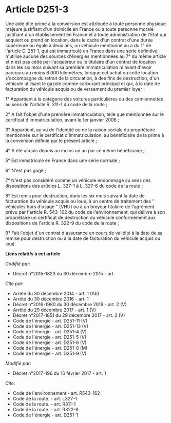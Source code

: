 # Article D251-3

Une aide dite prime à la conversion est attribuée à toute personne physique majeure justifiant d'un domicile en France ou à
toute personne morale justifiant d'un établissement en France et à toute administration de l'Etat qui acquiert ou prend en
location, dans le cadre d'un contrat d'une durée supérieure ou égale à deux ans, un véhicule mentionné au a du 1° de
l'article D. 251-1, qui est immatriculé en France dans une série définitive, n'utilise aucune des sources d'énergies
mentionnées au 7° du même article et n'est pas cédé par l'acquéreur ou le titulaire d'un contrat de location dans les six
mois suivant sa première immatriculation ni avant d'avoir parcouru au moins 6 000 kilomètres, lorsque cet achat ou cette
location s'accompagne du retrait de la circulation, à des fins de destruction, d'un véhicule utilisant le gazole comme
carburant principal et qui, à la date de facturation du véhicule acquis ou de versement du premier loyer : 

1° Appartient à la catégorie des voitures particulières ou des camionnettes au sens de l'article R. 311-1 du code de la
route ; 

2° A fait l'objet d'une première immatriculation, telle que mentionnée sur le certificat d'immatriculation, avant le 1er
janvier 2006 ; 

3° Appartient, au vu de l'identité ou de la raison sociale du propriétaire mentionnée sur le certificat d'immatriculation, au
bénéficiaire de la prime à la conversion définie par le présent article ; 

4° A été acquis depuis au moins un an par ce même bénéficiaire ; 

5° Est immatriculé en France dans une série normale ; 

6° N'est pas gagé ; 

7° N'est pas considéré comme un véhicule endommagé au sens des dispositions des articles L. 327-1 à L. 327-6 du code de la
route ; 

8° Est remis pour destruction, dans les six mois suivant la date de facturation du véhicule acquis ou loué, à un centre de
traitement des " véhicules hors d'usage " (VHU) ou à un broyeur titulaire de l'agrément prévu par l'article R. 543-162 du
code de l'environnement, qui délivre à son propriétaire un certificat de destruction du véhicule conformément aux
dispositions de l'article R. 322-9 du code de la route ; 

9° Fait l'objet d'un contrat d'assurance en cours de validité à la date de sa remise pour destruction ou à la date de
facturation du véhicule acquis ou loué.

**Liens relatifs à cet article**

_Codifié par_:

  - Décret n°2015-1823 du 30 décembre 2015 - art.

_Cité par_:

  - Arrêté du 30 décembre 2014 - art. 1 (Ab)
  - Arrêté du 30 décembre 2016 - art. 1
  - Décret n°2016-1980 du 30 décembre 2016 - art. 2 (V)
  - Arrêté du 29 décembre 2017 - art. 1 (V)
  - Décret n°2017-1851 du 29 décembre 2017 - art. 2 (V)
  - Code de l'énergie - art. D251-11 (V)
  - Code de l'énergie - art. D251-13 (V)
  - Code de l'énergie - art. D251-4 (V)
  - Code de l'énergie - art. D251-5 (V)
  - Code de l'énergie - art. D251-6 (V)
  - Code de l'énergie - art. D251-8 (M)
  - Code de l'énergie - art. D251-9 (V)

_Modifié par_:

  - Décret n°2017-196 du 16 février 2017 - art. 1

_Cite_:

  - Code de l'environnement - art. R543-162
  - Code de la route. - art. L327-1
  - Code de la route. - art. R311-1
  - Code de la route. - art. R322-9
  - Code de l'énergie - art. D251-1
